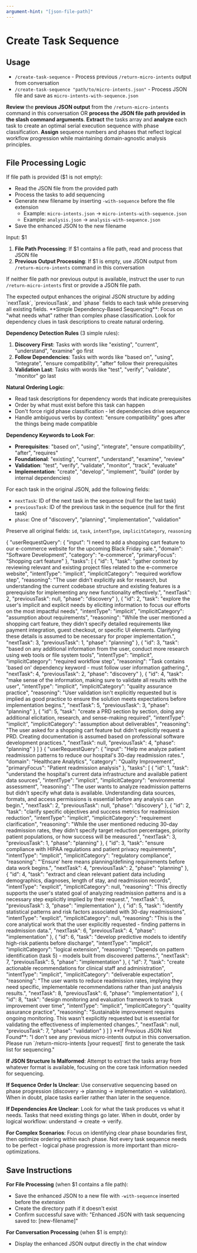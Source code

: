 ```yaml
---
argument-hint: "[json-file-path]"
---
```


# Create Task Sequence

## Usage
- `/create-task-sequence` - Process previous `/return-micro-intents` output from conversation
- `/create-task-sequence "path/to/micro-intents.json"` - Process JSON file and save as `micro-intents-with-sequence.json`

**Review** the **previous JSON output** from the `/return-micro-intents` command in this conversation OR **process the JSON file path provided in the slash command arguments**. **Extract** the tasks array and **analyze** each task to create an optimal serial execution sequence with phase classification. **Assign** sequence numbers and phases that reflect logical workflow progression while maintaining domain-agnostic analysis principles.

## File Processing Logic
If file path is provided ($1 is not empty):
- Read the JSON file from the provided path
- Process the tasks to add sequencing
- Generate new filename by inserting `-with-sequence` before the file extension
  - Example: `micro-intents.json` → `micro-intents-with-sequence.json`
  - Example: `analysis.json` → `analysis-with-sequence.json`
- Save the enhanced JSON to the new filename

<user-request-context>
Input: $1

1. **File Path Processing**: If $1 contains a file path, read and process that JSON file
2. **Previous Output Processing**: If $1 is empty, use JSON output from `/return-micro-intents` command in this conversation

If neither file path nor previous output is available, instruct the user to run `/return-micro-intents` first or provide a JSON file path.
</user-request-context>

<output>
The expected output enhances the original JSON structure by adding `nextTask`, `previousTask`, and `phase` fields to each task while preserving all existing fields.

<sequencing-methodology>
**Simple Dependency-Based Sequencing**: Focus on "what needs what" rather than complex phase classification. Look for dependency clues in task descriptions to create natural ordering.

**Dependency Detection Rules** (3 simple rules):
1. **Discovery First**: Tasks with words like "existing", "current", "understand", "examine" go first
2. **Follow Dependencies**: Tasks with words like "based on", "using", "integrate", "ensure compatibility", "after" follow their prerequisites
3. **Validation Last**: Tasks with words like "test", "verify", "validate", "monitor" go last

**Natural Ordering Logic**:
- Read task descriptions for dependency words that indicate prerequisites
- Order by what must exist before this task can happen
- Don't force rigid phase classification - let dependencies drive sequence
- Handle ambiguous verbs by context: "ensure compatibility" goes after the things being made compatible

**Dependency Keywords to Look For**:
- **Prerequisites**: "based on", "using", "integrate", "ensure compatibility", "after", "requires"
- **Foundational**: "existing", "current", "understand", "examine", "review"
- **Validation**: "test", "verify", "validate", "monitor", "track", "evaluate"
- **Implementation**: "create", "develop", "implement", "build" (order by internal dependencies)
</sequencing-methodology>

<enhanced-output-format>
For each task in the original JSON, add the following fields:

- `nextTask`: ID of the next task in the sequence (null for the last task)
- `previousTask`: ID of the previous task in the sequence (null for the first task)
- `phase`: One of "discovery", "planning", "implementation", "validation"

Preserve all original fields: `id`, `task`, `intentType`, `implicitCategory`, `reasoning`
</enhanced-output-format>

<example-enhanced-output>
{
    "userRequestQuery": {
        "input": "I need to add a shopping cart feature to our e-commerce website for the upcoming Black Friday sale.",
        "domain": "Software Development",
        "category": "e-commerce",
        "primaryFocus": "Shopping cart feature"
    },
    "tasks": [
        {
            "id": 1,
            "task": "gather context by reviewing relevant and existing project files related to the e-commerce website",
            "intentType": "implicit",
            "implicitCategory": "required workflow step",
            "reasoning": "The user didn't explicitly ask for research, but understanding the current codebase structure and existing features is a prerequisite for implementing any new functionality effectively.",
            "nextTask": 2,
            "previousTask": null,
            "phase": "discovery"
        },
        {
            "id": 2,
            "task": "explore the user's implicit and explicit needs by eliciting information to focus our efforts on the most impactful needs",
            "intentType": "implicit",
            "implicitCategory": "assumption about requirements",
            "reasoning": "While the user mentioned a shopping cart feature, they didn't specify detailed requirements like payment integration, guest checkout, or specific UI elements. Clarifying these details is assumed to be necessary for proper implementation.",
            "nextTask": 3,
            "previousTask": 1,
            "phase": "planning"
        },
        {
            "id": 3,
            "task": "based on any additional information from the user, conduct more research using web tools or file system tools",
            "intentType": "implicit",
            "implicitCategory": "required workflow step",
            "reasoning": "Task contains 'based on' dependency keyword - must follow user information gathering.",
            "nextTask": 4,
            "previousTask": 2,
            "phase": "discovery"
        },
        {
            "id": 4,
            "task": "make sense of the information, making sure to validate all results with the user",
            "intentType": "implicit",
            "implicitCategory": "quality assurance practice",
            "reasoning": "User validation isn't explicitly requested but is implied as good practice to ensure the solution meets expectations before implementation begins.",
            "nextTask": 5,
            "previousTask": 3,
            "phase": "planning"
        },
        {
            "id": 5,
            "task": "create a PRD section by section, doing any additional elicitation, research, and sense-making required",
            "intentType": "implicit",
            "implicitCategory": "assumption about deliverables",
            "reasoning": "The user asked for a shopping cart feature but didn't explicitly request a PRD. Creating documentation is assumed based on professional software development practices.",
            "nextTask": null,
            "previousTask": 4,
            "phase": "planning"
        }
    ]
}
</example-enhanced-output>

<example-enhanced-output>
{
    "userRequestQuery": {
        "input": "Help me analyze patient readmission patterns to reduce our hospital's 30-day readmission rates.",
        "domain": "Healthcare Analytics",
        "category": "Quality Improvement",
        "primaryFocus": "Patient readmission analysis"
    },
    "tasks": [
        {
            "id": 1,
            "task": "understand the hospital's current data infrastructure and available patient data sources",
            "intentType": "implicit",
            "implicitCategory": "environmental assessment",
            "reasoning": "The user wants to analyze readmission patterns but didn't specify what data is available. Understanding data sources, formats, and access permissions is essential before any analysis can begin.",
            "nextTask": 2,
            "previousTask": null,
            "phase": "discovery"
        },
        {
            "id": 2,
            "task": "clarify specific objectives and success metrics for readmission reduction",
            "intentType": "implicit",
            "implicitCategory": "requirement clarification",
            "reasoning": "While the user mentioned reducing 30-day readmission rates, they didn't specify target reduction percentages, priority patient populations, or how success will be measured.",
            "nextTask": 3,
            "previousTask": 1,
            "phase": "planning"
        },
        {
            "id": 3,
            "task": "ensure compliance with HIPAA regulations and patient privacy requirements",
            "intentType": "implicit",
            "implicitCategory": "regulatory compliance",
            "reasoning": "'Ensure' here means planning/defining requirements before data work begins.",
            "nextTask": 4,
            "previousTask": 2,
            "phase": "planning"
        },
        {
            "id": 4,
            "task": "extract and clean relevant patient data including demographics, diagnoses, length of stay, and readmission records",
            "intentType": "explicit",
            "implicitCategory": null,
            "reasoning": "This directly supports the user's stated goal of analyzing readmission patterns and is a necessary step explicitly implied by their request.",
            "nextTask": 5,
            "previousTask": 3,
            "phase": "implementation"
        },
        {
            "id": 5,
            "task": "identify statistical patterns and risk factors associated with 30-day readmissions",
            "intentType": "explicit",
            "implicitCategory": null,
            "reasoning": "This is the core analytical work that the user explicitly requested - finding patterns in readmission data.",
            "nextTask": 6,
            "previousTask": 4,
            "phase": "implementation"
        },
        {
            "id": 6,
            "task": "develop predictive models to identify high-risk patients before discharge",
            "intentType": "implicit",
            "implicitCategory": "logical extension",
            "reasoning": "Depends on pattern identification (task 5) - models built from discovered patterns.",
            "nextTask": 7,
            "previousTask": 5,
            "phase": "implementation"
        },
        {
            "id": 7,
            "task": "create actionable recommendations for clinical staff and administration",
            "intentType": "implicit",
            "implicitCategory": "deliverable expectation",
            "reasoning": "The user wants to reduce readmission rates, implying they need specific, implementable recommendations rather than just analysis results.",
            "nextTask": 8,
            "previousTask": 6,
            "phase": "implementation"
        },
        {
            "id": 8,
            "task": "design monitoring and evaluation framework to track improvement over time",
            "intentType": "implicit",
            "implicitCategory": "quality assurance practice",
            "reasoning": "Sustainable improvement requires ongoing monitoring. This wasn't explicitly requested but is essential for validating the effectiveness of implemented changes.",
            "nextTask": null,
            "previousTask": 7,
            "phase": "validation"
        }
    ]
}
</example-enhanced-output>

<resilience-instructions>
**If Previous JSON Not Found**: "I don't see any previous micro-intents output in this conversation. Please run `/return-micro-intents [your request]` first to generate the task list for sequencing."

**If JSON Structure Is Malformed**: Attempt to extract the tasks array from whatever format is available, focusing on the core task information needed for sequencing.

**If Sequence Order Is Unclear**: Use conservative sequencing based on phase progression (discovery → planning → implementation → validation). When in doubt, place tasks earlier rather than later in the sequence.

**If Dependencies Are Unclear**: Look for what the task produces vs what it needs. Tasks that need existing things go later. When in doubt, order by logical workflow: understand → create → verify.

**For Complex Scenarios**: Focus on identifying clear phase boundaries first, then optimize ordering within each phase. Not every task sequence needs to be perfect - logical phase progression is more important than micro-optimizations.
</resilience-instructions>

## Save Instructions
**For File Processing** (when $1 contains a file path):
- Save the enhanced JSON to a new file with `-with-sequence` inserted before the extension
- Create the directory path if it doesn't exist
- Confirm successful save with: "Enhanced JSON with task sequencing saved to: [new-filename]"

**For Conversation Processing** (when $1 is empty):
- Display the enhanced JSON output directly in the chat window
</output>
